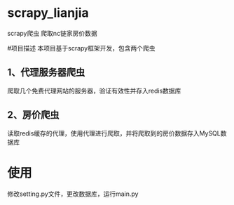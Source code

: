 # scrapy_lianjia
scrapy爬虫 爬取nc链家房价数据

#项目描述
本项目基于scrapy框架开发，包含两个爬虫
## 1、代理服务器爬虫
爬取几个免费代理网站的服务器，验证有效性并存入redis数据库
## 2、房价爬虫
读取redis缓存的代理，使用代理进行爬取，并将爬取到的房价数据存入MySQL数据库
# 使用
修改setting.py文件，更改数据库，运行main.py
